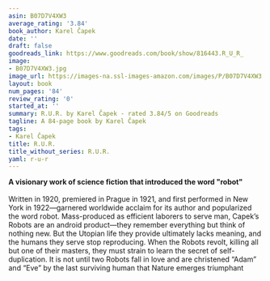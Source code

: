 ```yaml
---
asin: B07D7V4XW3
average_rating: '3.84'
book_author: Karel Čapek
date: ''
draft: false
goodreads_link: https://www.goodreads.com/book/show/816443.R_U_R_
image:
- B07D7V4XW3.jpg
image_url: https://images-na.ssl-images-amazon.com/images/P/B07D7V4XW3.01._SCLZZZZZZZ.jpg
layout: book
num_pages: '84'
review_rating: '0'
started_at: ''
summary: R.U.R. by Karel Čapek - rated 3.84/5 on Goodreads
tagline: A 84-page book by Karel Čapek
tags:
- Karel Čapek
title: R.U.R.
title_without_series: R.U.R.
yaml: r-u-r
---
```


<b>A visionary work of science fiction that introduced the word "robot"</b><br /><br />Written in 1920, premiered in Prague in 1921, and first performed in New York in 1922—garnered worldwide acclaim for its author and popularized the word robot. Mass-produced as efficient laborers to serve man, Capek’s Robots are an android product—they remember everything but think of nothing new. But the Utopian life they provide ultimately lacks meaning, and the humans they serve stop reproducing. When the Robots revolt, killing all but one of their masters, they must strain to learn the secret of self-duplication. It is not until two Robots fall in love and are christened “Adam” and “Eve” by the last surviving human that Nature emerges triumphant